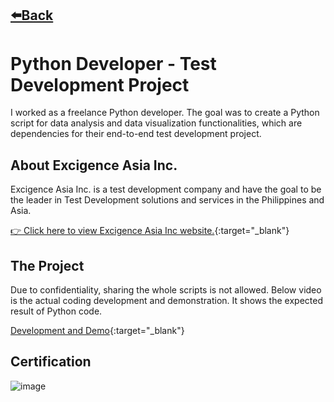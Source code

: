 ## [⬅️Back](./)

# Python Developer - Test Development Project
I worked as a freelance Python developer. The goal was to create a Python script for data analysis and data visualization functionalities, which are dependencies for their end-to-end test development project.

## About Excigence Asia Inc.
Excigence Asia Inc. is a test development company and have the goal to be the leader in Test Development solutions and services in the Philippines and Asia.

[👉 Click here to view Excigence Asia Inc website.](https://www.excigence.com/customers/){:target="_blank"} 

## The Project
Due to confidentiality, sharing the whole scripts is not allowed. Below video is the actual coding development and demonstration. It shows the expected result of Python code. 

[Development and Demo](https://www.linkedin.com/posts/cyrus-baruc_dataanalysis-datavizualization-activity-6972768351525773312-Kf6L?utm_source=share&utm_medium=member_desktop){:target="_blank"}

## Certification
![image](https://github.com/greatcyan/cyrus-baruc-data-analytics-portfolio/assets/95137493/ee08d305-13a3-4c79-903b-23d717fb96a8)

